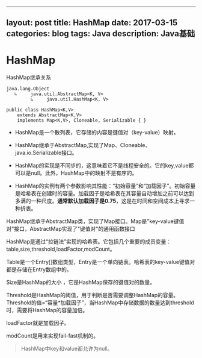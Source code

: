 
---
layout: post
title: HashMap
date: 2017-03-15
categories: blog
tags: Java
description: Java基础
---


# HashMap

HashMap继承关系

```
java.lang.Object
   ↳     java.util.AbstractMap<K, V>
         ↳     java.util.HashMap<K, V>
 
public class HashMap<K,V>
    extends AbstractMap<K,V>
    implements Map<K,V>, Cloneable, Serializable { }
```

- HashMap是一个散列表，它存储的内容是键值对（key-value）映射。

- HashMap继承于AbstractMap,实现了Map、Cloneable、java.io.Serializable接口。

- HashMap的实现是不同步的，这意味着它不是线程安全的。它的key,value都可以是null。此外，HashMap中的映射不是有序的。

- HashMap的实例有两个参数影响其性能：“初始容量”和“加载因子”。初始容量是哈希表在创建时的容量。加载因子是哈希表在其容量自动增加之前可以达到多满的一种尺度。**通常默认加载因子是0.75**，这是在时间和空间成本上寻求一种折衷。

HashMap继承于AbstractMap类，实现了Map接口。Map是"key-value键值对"接口，AbstractMap实现了"键值对"的通用函数接口

HashMap是通过“拉链法”实现的哈希表。它包括几个重要的成员变量：table,size,threshold,loadFactor,modCount。

Table是一个Entry[]数组类型，Entry是一个单向链表。哈希表的key-value键值对都是存储在Entry数组中的。

Size是HashMap的大小 ，它是HashMap保存的键值对的数量。

Threshold是HashMap的阈值，用于判断是否需要调整HashMap的容量。Threshold的值=“容量*加载因子”，当HashMap中存储数据的数量达到threshold时，需要将HashMap的容量加倍。

loadFactor就是加载因子。

modCount是用来实现fail-fast机制的。


> HashMap中key和value都允许为null。


 